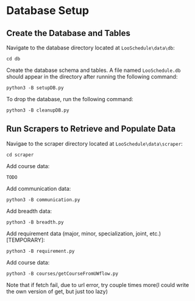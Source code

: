 # Database Setup
## Create the Database and Tables

Navigate to the database directory located at `LooSchedule\data\db`:
```
cd db
```

Create the database schema and tables. A file named `LooSchedule.db` should appear in the directory after running the following command:
```
python3 -B setupDB.py
```

To drop the database, run the following command:
```
python3 -B cleanupDB.py
```


## Run Scrapers to Retrieve and Populate Data

Navigae to the scraper directory located at `LooSchedule\data\scraper`:
```
cd scraper
```

Add course data:
```
TODO
```

Add communication data:
```
python3 -B communication.py
```

Add breadth data:
```
python3 -B breadth.py
```

Add requirement data (major, minor, specialization, joint, etc.) [TEMPORARY]:
```
python3 -B requirement.py
```
Add course data:
```
python3 -B courses/getCourseFromUWflow.py
```
Note that if fetch fail, due to url error, try couple times more(I could write the own version of get, but just too lazy)

